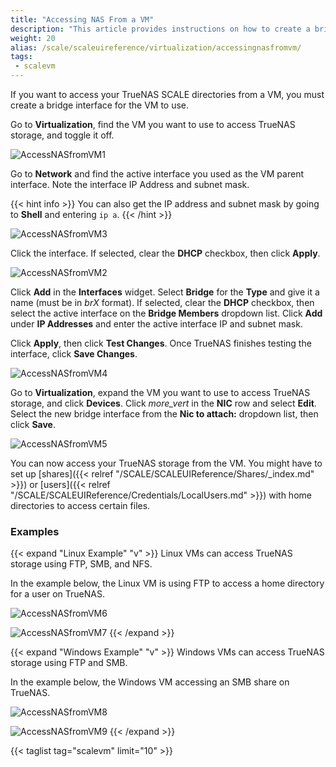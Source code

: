 ```yaml
---
title: "Accessing NAS From a VM"
description: "This article provides instructions on how to create a bridge interface for the VM and provides a Linux and Windows example."
weight: 20
alias: /scale/scaleuireference/virtualization/accessingnasfromvm/
tags:
 - scalevm
---
```



If you want to access your TrueNAS SCALE directories from a VM, you must create a bridge interface for the VM to use. 

Go to **Virtualization**, find the VM you want to use to access TrueNAS storage, and toggle it off.

![AccessNASfromVM1](/images/SCALE/AccessNASfromVM1.png "Toggle off VM")

Go to **Network** and find the active interface you used as the VM parent interface. Note the interface IP Address and subnet mask.

{{< hint info >}}
You can also get the IP address and subnet mask by going to **Shell** and entering `ip a`.
{{< /hint >}}

![AccessNASfromVM3](/images/SCALE/AccessNASfromVM3.png "Add IP and Subnet Mask")

Click the interface. If selected, clear the **DHCP** checkbox, then click **Apply**.

![AccessNASfromVM2](/images/SCALE/AccessNASfromVM2.png "Turn off DHCP")

Click **Add** in the **Interfaces** widget. Select **Bridge** for the **Type** and give it a name (must be in *brX* format). If selected, clear the **DHCP** checkbox, then select the active interface on the **Bridge Members** dropdown list. Click **Add** under **IP Addresses** and enter the active interface IP and subnet mask.

Click **Apply**, then click **Test Changes**. Once TrueNAS finishes testing the interface, click **Save Changes**.

![AccessNASfromVM4](/images/SCALE/AccessNASfromVM4.png "Save Network Changes")

Go to **Virtualization**, expand the VM you want to use to access TrueNAS storage, and click **Devices**. Click <i class="material-icons" aria-hidden="true" title="System Update">more_vert</i> in the **NIC** row and select **Edit**.
Select the new bridge interface from the **Nic to attach:** dropdown list, then click **Save**.

![AccessNASfromVM5](/images/SCALE/AccessNASfromVM5.png "Save Network Changes")

You can now access your TrueNAS storage from the VM. You might have to set up [shares]({{< relref "/SCALE/SCALEUIReference/Shares/_index.md" >}}) or [users]({{< relref "/SCALE/SCALEUIReference/Credentials/LocalUsers.md" >}}) with home directories to access certain files.

### Examples

{{< expand "Linux Example" "v" >}}
Linux VMs can access TrueNAS storage using FTP, SMB, and NFS.

In the example below, the Linux VM is using FTP to access a home directory for a user on TrueNAS.

![AccessNASfromVM6](/images/SCALE/AccessNASfromVM6.png "Connecting to FTP Path")

![AccessNASfromVM7](/images/SCALE/AccessNASfromVM7.png "FTP Home Directory")
{{< /expand >}}

{{< expand "Windows Example" "v" >}}
Windows VMs can access TrueNAS storage using FTP and SMB.

In the example below, the Windows VM accessing an SMB share on TrueNAS.

![AccessNASfromVM8](/images/SCALE/AccessNASfromVM8.png "Enter SMB Share Path")

![AccessNASfromVM9](/images/SCALE/AccessNASfromVM9.png "SMB Share")
{{< /expand >}}

{{< taglist tag="scalevm" limit="10" >}}
